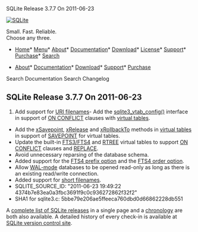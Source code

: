 




SQLite Release 3\.7\.7 On 2011\-06\-23




[![SQLite](../images/sqlite370_banner.gif)](../index.html)


Small. Fast. Reliable.  
Choose any three.


* [Home](../index.html)* [Menu](javascript:void(0))* [About](../about.html)* [Documentation](../docs.html)* [Download](../download.html)* [License](../copyright.html)* [Support](../support.html)* [Purchase](../prosupport.html)* [Search](javascript:void(0))




* [About](../about.html)* [Documentation](../docs.html)* [Download](../download.html)* [Support](../support.html)* [Purchase](../prosupport.html)






Search Documentation
Search Changelog







## SQLite Release 3\.7\.7 On 2011\-06\-23

1. Add support for [URI filenames](../uri.html)- Add the [sqlite3\_vtab\_config()](../c3ref/vtab_config.html) interface in
 support of [ON CONFLICT](../lang_conflict.html) clauses with [virtual tables](../vtab.html).
- Add the [xSavepoint](../vtab.html#xsavepoint), [xRelease](../vtab.html#xsavepoint) and [xRollbackTo](../vtab.html#xsavepoint) methods in
 [virtual tables](../vtab.html) in support of [SAVEPOINT](../lang_savepoint.html) for virtual tables.
- Update the built\-in [FTS3/FTS4](../fts3.html) and [RTREE](../rtree.html) virtual tables to support
 [ON CONFLICT](../lang_conflict.html) clauses and [REPLACE](../lang_replace.html).
- Avoid unnecessary reparsing of the database schema.
- Added support for the [FTS4 prefix option](../fts3.html#fts4prefix) and the [FTS4 order option](../fts3.html#fts4order).
- Allow [WAL\-mode](../wal.html) databases to be opened read\-only as long as
 there is an existing read/write connection.
- Added support for [short filenames](../shortnames.html).
- SQLITE\_SOURCE\_ID:
 "2011\-06\-23 19:49:22 4374b7e83ea0a3fbc3691f9c0c936272862f32f2"
- SHA1 for sqlite3\.c: 5bbe79e206ae5ffeeca760dbd0d66862228db551



A [complete list of SQLite releases](../changes.html)
 in a single page and a [chronology](../chronology.html) are both also available.
 A detailed history of every
 check\-in is available at
 [SQLite version control site](https://www.sqlite.org/src/timeline).


